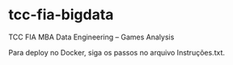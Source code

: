# tcc-fia-bigdata
TCC FIA MBA Data Engineering – Games Analysis

Para deploy no Docker, siga os passos no arquivo Instruções.txt.